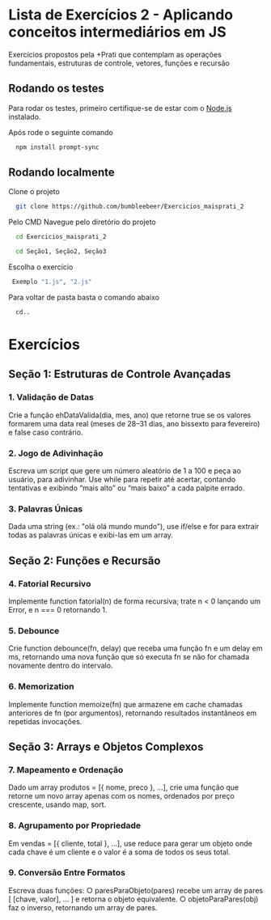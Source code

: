 
# Lista de Exercícios 2 - Aplicando conceitos intermediários em JS

Exercícios propostos pela +Prati que contemplam as operações fundamentais, estruturas de controle, vetores, funções e recursão

## Rodando os testes

Para rodar os testes, primeiro certifique-se de estar com o [Node.js](https://nodejs.org/en) instalado.

Após rode o seguinte comando

```bash
  npm install prompt-sync
```


## Rodando localmente

Clone o projeto

```bash
  git clone https://github.com/bumbleebeer/Exercicios_maisprati_2
```

Pelo CMD Navegue pelo diretório do projeto

```bash
  cd Exercicios_maisprati_2
```
```bash
  cd Seção1, Seção2, Seção3
```

Escolha o exercício
```bash
 Exemplo "1.js", "2.js"
```
Para voltar de pasta basta o comando abaixo
```bash
  cd..
```


# Exercícios


## Seção 1: Estruturas de Controle Avançadas

### 1. Validação de Datas
Crie a função ehDataValida(dia, mes, ano) que retorne true se os valores
formarem uma data real (meses de 28–31 dias, ano bissexto para
fevereiro) e false caso contrário.

### 2. Jogo de Adivinhação
Escreva um script que gere um número aleatório de 1 a 100 e peça ao
usuário, para adivinhar. Use while para repetir até acertar, contando
tentativas e exibindo “mais alto” ou “mais baixo” a cada palpite errado.

### 3. Palavras Únicas
Dada uma string (ex.: "olá olá mundo mundo"), use if/else e for para extrair
todas as palavras únicas e exibi-las em um array.

## Seção 2: Funções e Recursão

### 4. Fatorial Recursivo
Implemente function fatorial(n) de forma recursiva; trate n < 0 lançando
um Error, e n === 0 retornando 1.

### 5. Debounce
Crie function debounce(fn, delay) que receba uma função fn e um delay
em ms, retornando uma nova função que só executa fn se não for
chamada novamente dentro do intervalo.

### 6. Memorization
Implemente function memoize(fn) que armazene em cache chamadas
anteriores de fn (por argumentos), retornando resultados instantâneos em
repetidas invocações.

## Seção 3: Arrays e Objetos Complexos

### 7. Mapeamento e Ordenação
Dado um array produtos = [{ nome, preco }, ...], crie uma função que
retorne um novo array apenas com os nomes, ordenados por preço
crescente, usando map, sort.

### 8. Agrupamento por Propriedade
Em vendas = [{ cliente, total }, ...], use reduce para gerar um objeto onde
cada chave é um cliente e o valor é a soma de todos os seus total.

### 9. Conversão Entre Formatos
Escreva duas funções:
○ paresParaObjeto(pares) recebe um array de pares [ [chave,
valor], ... ] e retorna o objeto equivalente.
○ objetoParaPares(obj) faz o inverso, retornando um array de
pares.

